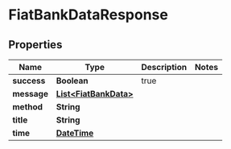 
# FiatBankDataResponse

## Properties
Name | Type | Description | Notes
------------ | ------------- | ------------- | -------------
**success** | **Boolean** | true | 
**message** | [**List&lt;FiatBankData&gt;**](FiatBankData.md) |  | 
**method** | **String** |  | 
**title** | **String** |  | 
**time** | [**DateTime**](DateTime.md) |  | 



